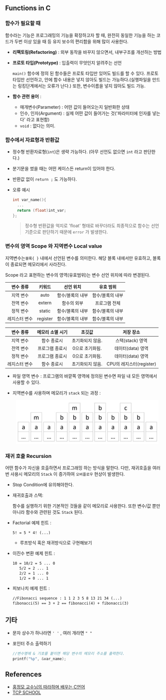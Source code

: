 ## Functions in C

### 함수가 필요할 때

함수라는 기능은 프로그래밍의 기능을 확장하고자 할 때, 완전히 동일한 기능을 하는 코드가 두번 이상 있을 때 등 유지 보수의 편리함을 위해 많이 사용한다.

- **리팩토링(Refactoring)** : 외부 동작을 바꾸지 않으면서, 내부구조를 개선하는 방법

- **프로토 타입(Prototype)** : 입출력이 무엇인지 알려주는 선언

  `main()` 함수에 정의 된 함수들은 프로토 타입만 있어도 빌드를 할 수 있다. 프로토타입만 선언하고, 안에 함수 내용은 넣지 않아도 빌드는 가능하다.(실행파일을 만드는 링킹단계에서는 오류가 난다.) 또한, 변수이름을 넣지 않아도 빌드 가능.

- **함수 관련 용어** :

  - 매개변수(Parameter) : 어떤 값이 들어오는지 일반화한 상태
  - 인수, 인자(Argument) : 실제 어떤 값이 들어가는 것('파라미터에 인자를 넣는다' 라고 표현함)
  - `void` : 없다는 의미.

### 함수에서 자료형과 반환값

- 정수형 반환자료형(`int`)은 생략 가능하다. (아무 선언도 없으면 `int` 라고 판단한다.)

- 분기문을 썼을 때는 어떤 케이스든 return이 있어야 한다.

- 반환값 없이 `return ;` 도 가능하다.

- 오류 예시

  ```c
  int var_name(){
  	...
  	return (float)int_var;
  };
  ```

  > 정수형 반환값을 억지로 'float' 형태로 바꾸더라도 최종적으로 함수는 선언기준으로 판단하기 때문에 `error` 가 발생한다.

### 변수의 영역 Scope 와 지역변수 Local value

지역변수는`블록{ }` 내에서 선언된 변수를 의미한다. 해당 블록 내에서만 유효하고, 블록이 종료되면 메모리에서 사라진다.

Scope 라고 표현하는 변수의 영역(유효범위)는 변수 선언 위치에 따라 변경된다.

|   변수 종류   |  키워드  |    선언 위치     |    유효 범위     |
| :-----------: | :------: | :--------------: | :--------------: |
|   지역 변수   |   auto   | 함수/블록의 내부 | 함수/블록의 내부 |
|   전역 변수   |  extern  |   함수의 외부    |  프로그램 전체   |
|   정적 변수   |  static  | 함수/블록의 내부 | 함수/블록의 내부 |
| 레지스터 변수 | register | 함수/블록의 내부 | 함수/블록의 내부 |

|   변수 종류   | 메모리 소멸 시기 |      초깃값      |        저장 장소         |
| :-----------: | :--------------: | :--------------: | :----------------------: |
|   지역 변수   |   함수 종료시    | 초기화되지 않음. |     스택(stack) 영역     |
|   전역 변수   | 프로그램 종료시  | 0으로 초기화됨.  |    데이터(data) 영역     |
|   정적 변수   | 프로그램 종료시  | 0으로 초기화됨.  |    데이터(data) 영역     |
| 레지스터 변수 |   함수 종료시    | 초기화되지 않음. | CPU의 레지스터(register) |

- 파일 영역 변수 : 프로그램의 바깥쪽 영역에 정의된 변수면 파일 내 모든 영역에서 사용할 수 있다.

- 지역변수를 사용하며 메모리가 `stack` 되는 과정 :

  <p align ='center'><img src="https://github.com/dannylee93/Images/blob/master/Other/stack_memory.JPG?raw=true" alt="stack memory" style="zoom:67%;" /></p>

### 재귀 호출 Recursion

어떤 함수가 자신을 호출하면서 프로그래밍 하는 방식을 말한다. 다만, 재귀호출을 여러번 사용시 메모리의 `Stack` 이 증가하여 `오버플로우` 현상이 발생한다. 

- Stop Condition에 유의해야한다.

- 재귀호출과 스택:

  함수를 실행하기 위한 기본적인 것들을 같이 메모리로 사용한다. 또한 변수/값 뿐만 아니라 함수와 관련된 것도 `Stack` 된다.

- Factorial 예제 힌트 :

  ```
  5! = 5 * 4! (...)
  ```

  - 루프방식 혹은 재귀방식으로 구현해보기

- 이진수 변환 예제 힌트 :

  ```
  10 = 10/2 = 5 ... 0
  	 5/2 = 2 ... 1
  	 2/2 = 1 ... 0
  	 1/2 = 0 ... 1
  ```

- 피보나치 예제 힌트 :

  ```
  //Fibonacci sequence : 1 1 2 3 5 8 13 21 34 (...)
  fibonacci(5) == 3 + 2 == fibonacci(4) + fibonacci(3)
  ```

  

## 기타

- 문자 상수가 하나라면 `' '` , 여러 개라면 `" "`

- 포인터 주소 출력하기

  ```c
  //변수명에 & 기호를 붙이면 해당 변수의 메모리 주소를 출력한다.
  printf("%p", &var_name);
  ```

## References

- [홍정모 교수님의 따라하며 배우는 C언어](https://www.inflearn.com/course/following-c)
- [TCP SCHOOL](http://tcpschool.com/c/intro)